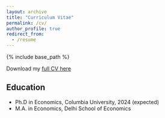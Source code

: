 ```yaml
---
layout: archive
title: "Curriculum Vitae"
permalink: /cv/
author_profile: true
redirect_from:
  - /resume
---
```


{% include base_path %}

Download my [full CV here](https://akankshavardani.github.io/files/CV.pdf)

Education
---

* Ph.D in Economics, Columbia University, 2024 (expected)
* M.A. in Economics, Delhi School of Economics